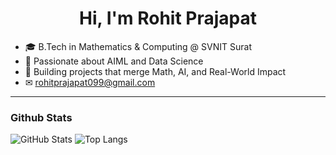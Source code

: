 <h1 align="center">  Hi, I'm Rohit Prajapat  </h1>


- 🎓 B.Tech in Mathematics & Computing @ SVNIT Surat  
- 🤖 Passionate about AIML and  Data Science 
-  🚀 Building projects that merge Math, AI, and Real-World Impact  
- ✉︎ rohitprajapat099@gmail.com


---

### Github Stats

![GitHub Stats](https://github-readme-stats.vercel.app/api?username=rohitp9755&show_icons=true&theme=radical)
![Top Langs](https://github-readme-stats.vercel.app/api/top-langs/?username=rohitp9755&layout=compact&theme=radical)




<!--
**rohitp9755/rohitp9755** is a ✨ _special_ ✨ repository because its `README.md` (this file) appears on your GitHub profile.

Here are some ideas to get you started:

- 🔭 I’m currently working on ...
- 🌱 I’m currently learning ...
- 👯 I’m looking to collaborate on ...
- 🤔 I’m looking for help with ...
- 💬 Ask me about ...
- 📫 How to reach me: ...
- 😄 Pronouns: ...
- ⚡ Fun fact: ...
-->
